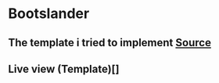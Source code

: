# Bootslander

## The template i tried to implement [Source](https://bootstrapmade.com/demo/templates/Bootslander/)

## Live view (Template)[]